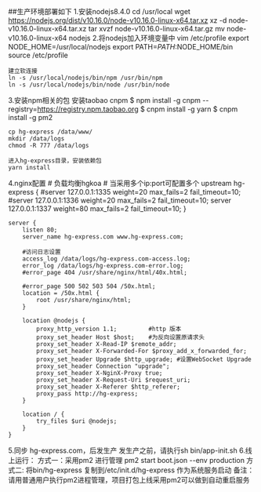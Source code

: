 ##生产环境部署如下
1.安装nodejs8.4.0
    cd /usr/local
    wget https://nodejs.org/dist/v10.16.0/node-v10.16.0-linux-x64.tar.xz
    xz -d node-v10.16.0-linux-x64.tar.xz
    tar xvzf node-v10.16.0-linux-x64.tar.gz
    mv node-v10.16.0-linux-x64 nodejs
2.将nodejs加入环境变量中 vim /etc/profile
    export NODE_HOME=/usr/local/nodejs
    export PATH=$PATH:$NODE_HOME/bin
    source /etc/profile

    建立软连接
    ln -s /usr/local/nodejs/bin/npm /usr/bin/npm
    ln -s /usr/local/nodejs/bin/node /usr/bin/node
3.安装npm相关的包
    安装taobao cnpm
    $ npm install -g cnpm --registry=https://registry.npm.taobao.org
    $ cnpm install -g yarn
    $ cnpm install -g pm2

    cp hg-express /data/www/
    mkdir /data/logs
    chmod -R 777 /data/logs

    进入hg-express目录，安装依赖包
    yarn install

4.nginx配置
    # 负载均衡hgkoa
    # 当采用多个ip:port可配置多个
    upstream hg-express {
        #server 127.0.0.1:1335 weight=20 max_fails=2 fail_timeout=10;
        #server 127.0.0.1:1336 weight=20 max_fails=2 fail_timeout=10;
        server 127.0.0.1:1337 weight=80 max_fails=2 fail_timeout=10;
    }

    server {
        listen 80;
        server_name hg-express.com www.hg-express.com;

        #访问日志设置
        access_log /data/logs/hg-express.com-access.log;
        error_log /data/logs/hg-express.com-error.log;
        #error_page 404 /usr/share/nginx/html/40x.html;

        #error_page 500 502 503 504 /50x.html;
        location = /50x.html {
            root /usr/share/nginx/html;
        }

        location @nodejs {
            proxy_http_version 1.1;         #http 版本
            proxy_set_header Host $host;    #为反向设置原请求头
            proxy_set_header X-Read-IP $remote_addr;
            proxy_set_header X-Forwarded-For $proxy_add_x_forwarded_for;
            proxy_set_header Upgrade $http_upgrade; #设置WebSocket Upgrade
            proxy_set_header Connection "upgrade";
            proxy_set_header X-NginX-Proxy true;
            proxy_set_header X-Request-Uri $request_uri;
            proxy_set_header X-Referer $http_referer;
            proxy_pass http://hg-express;
        }

        location / {
            try_files $uri @nodejs;
        }
    }

5.同步 hg-express.com，后发生产
    发生产之前，请执行sh bin/app-init.sh
6.线上运行：
    方式一：采用pm2 进行管理 pm2 start boot.json --env production
    方式二: 将bin/hg-express 复制到/etc/init.d/hg-express 作为系统服务启动
备注：
    请用普通用户执行pm2进程管理，项目打包上线采用pm2可以做到自动重启服务